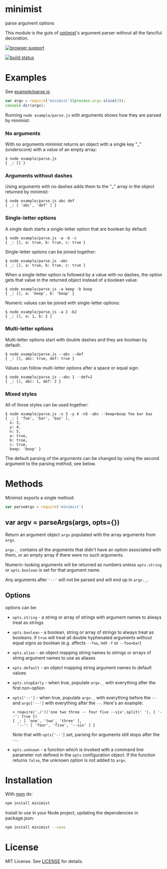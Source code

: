 # minimist

parse argument options

This module is the guts of [optimist](https://www.npmjs.com/package/optimist)'s
argument parser without all the fanciful decoration.

[![browser support](https://ci.testling.com/substack/minimist.png)](http://ci.testling.com/substack/minimist)

[![build status](https://secure.travis-ci.org/substack/minimist.png)](http://travis-ci.org/substack/minimist)

# Examples

See [example/parse.js](example/parse.js):

``` js
var argv = require('minimist')(process.argv.slice(2));
console.dir(argv);
```

Running `node example/parse.js` with arguments shows how they are parsed
by minimist:

### No arguments
With no arguments minimist returns an object with a single key "_" (underscore)
with a value of an empty array:
```
$ node example/parse.js
{ _: [] }
```

### Arguments without dashes
Using arguments with no dashes adds them to the "_" array in the object
returned by minimist:
```
$ node example/parse.js abc def
{ _: [ 'abc', 'def' ] }
```

### Single-letter options
A single dash starts a single-letter option that are boolean by default:
```
$ node example/parse.js -a -b -c
{ _: [], a: true, b: true, c: true }
```

Single-letter options can be joined together:
```
$ node example/parse.js -abc
{ _: [], a: true, b: true, c: true }
```

When a single-letter option is followed by a value with no dashes, the option
gets that value in the returned object instead of a boolean value:
```
$ node example/parse.js -a beep -b boop
{ _: [], a: 'beep', b: 'boop' }
```

Numeric values can be joined with single-letter options:
```
$ node example/parse.js -a 1 -b2
{ _: [], a: 1, b: 2 }
```

### Multi-letter options
Multi-letter options start with double dashes and they are boolean by default:
```
$ node example/parse.js --abc --def
{ _: [], abc: true, def: true }
```

Values can follow multi-letter options after a space or equal sign:
```
$ node example/parse.js --abc 1 --def=2
{ _: [], abc: 1, def: 2 }
```

### Mixed styles
All of those styles can be used together:
```
$ node example/parse.js -x 3 -y 4 -n5 -abc --beep=boop foo bar baz
{ _: [ 'foo', 'bar', 'baz' ],
  x: 3,
  y: 4,
  n: 5,
  a: true,
  b: true,
  c: true,
  beep: 'boop' }
```

The default parsing of the arguments can be changed by using the second
argument to the parsing method, see below.

# Methods

Minimist exports a single method:
``` js
var parseArgs = require('minimist')
```

## var argv = parseArgs(args, opts={})

Return an argument object `argv` populated with the array arguments from `args`.

`argv._` contains all the arguments that didn't have an option associated with
them, or an empty array if there were no such arguments.

Numeric-looking arguments will be returned as numbers unless `opts.string` or
`opts.boolean` is set for that argument name.

Any arguments after `'--'` will not be parsed and will end up in `argv._`.

## Options

options can be:

* `opts.string` - a string or array of strings with argument names to always
treat as strings
* `opts.boolean` - a boolean, string or array of strings to always treat as
booleans. if `true` will treat all double hyphenated arguments without equal signs
as boolean (e.g. affects `--foo`, not `-f` or `--foo=bar`)
* `opts.alias` - an object mapping string names to strings or arrays of string
argument names to use as aliases
* `opts.default` - an object mapping string argument names to default values
* `opts.stopEarly` - when true, populate `argv._` with everything after the
first non-option
* `opts['--']` - when true, populate `argv._` with everything before the `--`
and `argv['--']` with everything after the `--`. Here's an example:

  ```
  > require('./')('one two three -- four five --six'.split(' '), { '--': true })
  { _: [ 'one', 'two', 'three' ],
    '--': [ 'four', 'five', '--six' ] }
  ```

  Note that with `opts['--']` set, parsing for arguments still stops after the
  `--`.

* `opts.unknown` - a function which is invoked with a command line parameter not
defined in the `opts` configuration object. If the function returns `false`, the
unknown option is not added to `argv`.

# Installation

With [npm](https://npmjs.org) do:

```sh
npm install minimist
```

Install to use in your Node project, updating the dependencies in package.json:
```sh
npm install minimist --save
```

# License

MIT License. See [LICENSE](LICENSE) for details.
